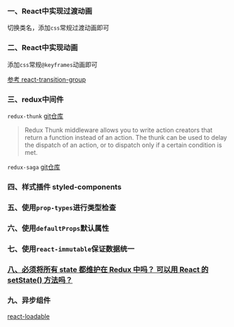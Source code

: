 ### 一、React中实现过渡动画
切换类名，添加`css`常规过渡动画即可

### 二、React中实现动画
添加`css`常规`@keyframes`动画即可

[参考 react-transition-group](https://github.com/reactjs/react-transition-group)

### 三、redux中间件
`redux-thunk` [git仓库](https://github.com/reduxjs/redux-thunk)

> Redux Thunk middleware allows you to write action creators that return a function instead of an action. The thunk can be  used to delay the dispatch of an action, or to dispatch only if a certain condition is met. 

`redux-saga` [git仓库](https://github.com/redux-saga/redux-saga)

### 四、样式插件 styled-components

### 五、使用`prop-types`进行类型检查

### 六、使用`defaultProps`默认属性

### 七、使用`react-immutable`保证数据统一

### [八、必须将所有 state 都维护在 Redux 中吗？ 可以用 React 的 setState() 方法吗？](https://www.redux.org.cn/docs/faq/OrganizingState.html)

### 九、异步组件
[react-loadable](https://github.com/jamiebuilds/react-loadable)